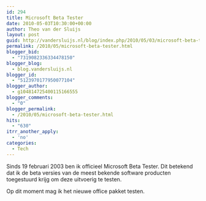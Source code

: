 ```yaml
---
id: 294
title: Microsoft Beta Tester
date: 2010-05-03T10:30:00+00:00
author: Theo van der Sluijs
layout: post
guid: http://vandersluijs.nl/blog/index.php/2010/05/03/microsoft-beta-tester/
permalink: /2010/05/microsoft-beta-tester.html
blogger_bid:
  - "7319082336334478150"
blogger_blog:
  - blog.vandersluijs.nl
blogger_id:
  - "5123970177950077104"
blogger_author:
  - g104814725400115166555
blogger_comments:
  - "0"
blogger_permalink:
  - /2010/05/microsoft-beta-tester.html
hits:
  - "630"
itrr_another_apply:
  - 'no'
categories:
  - Tech
---
```

Sinds 19 februari 2003 ben ik officieel Microsoft Beta Tester. Dit betekend dat ik de beta versies van de meest bekende software producten toegestuurd krijg om deze uitvoerig te testen. 

Op dit moment mag ik het nieuwe office pakket testen.
